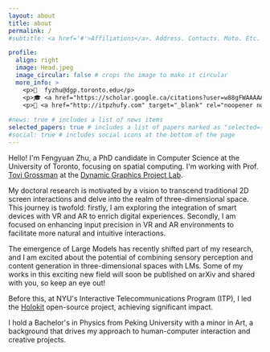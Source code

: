```yaml
---
layout: about
title: about
permalink: /
#subtitle: <a href='#'>Affiliations</a>. Address. Contacts. Moto. Etc.

profile:
  align: right
  image: Head.jpeg
  image_circular: false # crops the image to make it circular
  more_info: >
    <p>📧  fyzhu@dgp.toronto.edu</p>
    <p>🎓 <a href="https://scholar.google.ca/citations?user=w88gFWAAAAAJ" target="_blank" rel="noopener noreferrer">Google Scholar</a></p>
    <p>🎨 <a href="http://itpzhufy.com" target="_blank" rel="noopener noreferrer">Art Website</a>
  
#news: true # includes a list of news items
selected_papers: true # includes a list of papers marked as "selected={true}"
#social: true # includes social icons at the bottom of the page
---
```


Hello! I'm Fengyuan Zhu, a PhD candidate in Computer Science at the University of Toronto, focusing on spatial computing. I'm working with Prof. <a href="https://www.tovigrossman.com/" target="_blank" rel="noopener noreferrer">Tovi Grossman</a> at the <a href="https://www.dgp.toronto.edu/" target="_blank" rel="noopener noreferrer">Dynamic Graphics Project Lab</a>.

My doctoral research is motivated by a vision to transcend traditional 2D screen interactions and delve into the realm of three-dimensional space. This journey is twofold: firstly, I am exploring the integration of smart devices with VR and AR to enrich digital experiences. Secondly, I am focused on enhancing input precision in VR and AR environments to facilitate more natural and intuitive interactions.

The emergence of Large Models has recently shifted part of my research, and I am excited about the potential of combining sensory perception and content generation in three-dimensional spaces with LMs. Some of my works in this exciting new field will soon be published on arXiv and shared with you, so keep an eye out!

Before this, at NYU's Interactive Telecommunications Program (ITP), I led the <a href="https://1.holokit.io/" target="_blank" rel="noopener noreferrer">Holokit</a> open-source project, achieving significant impact.

I hold a Bachelor's in Physics from Peking University with a minor in Art, a background that drives my approach to human-computer interaction and creative projects.
